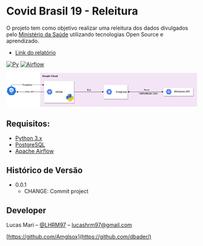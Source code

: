 # Covid Brasil 19 - Releitura
O projeto tem como objetivo realizar uma releitura dos dados divulgados pelo [Ministério da Saúde](https://covid.saude.gov.br/) utilizando tecnologias Open Source e aprendizado.
- [Link do relatório](https://cutt.ly/ayBOdsc)

[![Py][python-image]][python-url]
[![Airflow][airflow-image]][airflow-url]

![](arquitetura.png)

## Requisitos:
- [Python 3.x](python-url)
- [PostgreSQL](postgres-url)
- [Apache Airflow](airflow-url)

## Histórico de Versão

* 0.0.1
    * CHANGE: Commit project


## Developer

Lucas Mari – [@LHRM97](https://twitter.com/LHRM97) – lucashrm97@gmail.com

[https://github.com/Amglsox](https://github.com/dbader/)

<!-- Markdown link & img dfn's -->
[python-image]: https://camo.githubusercontent.com/1ffe5b1d477c7a0a8c3a954048fb57d676ac1614/68747470733a2f2f696d672e736869656c64732e696f2f707970692f707976657273696f6e732f6b756265726e657465732e737667
[python-url]: https://www.python.org/
[airflow-image]:https://camo.githubusercontent.com/a0f8662456135c05bf3117cb70a1aaa55c0d3604/687474703a2f2f696d672e736869656c64732e696f2f3a6c6963656e73652d417061636865253230322d626c75652e737667
[airflow-url]:https://airflow.apache.org/
[postgres-url]: https://www.postgresql.org/
